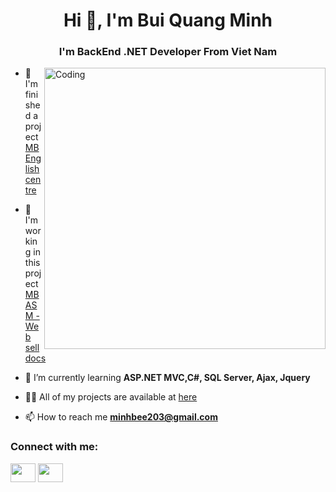 
<h1 align="center">Hi 👋, I'm Bui Quang Minh</h1>
<h3 align="center">I'm BackEnd .NET Developer From Viet Nam</h3>

<img align="right" alt="Coding" width="450" src="https://scontent.fdad3-6.fna.fbcdn.net/v/t39.30808-6/343516685_613284204051846_6388941649174896359_n.jpg?_nc_cat=100&cb=99be929b-3346023f&ccb=1-7&_nc_sid=09cbfe&_nc_ohc=nhOScnVMsEgAX_oWoNF&_nc_ht=scontent.fdad3-6.fna&oh=00_AfCI0YpIKlSKGKw7dG9drFro2nBLGrp7xaZzp2MhiHb91w&oe=64A4A9E2">

- 🔭 I'm finished a project [MB English centre](https://github.com/Bminh1709/EnglishCenter_ASP.NetMVC)

- 🔭 I'm working in this project [MB ASM - Web sell docs](https://github.com/Bminh1709/MBasm-WebSellDoc)

- 🌱 I’m currently learning **ASP.NET MVC,C#, SQL Server, Ajax, Jquery**

- 👨‍💻 All of my projects are available at [here](https://github.com/Bminh1709?tab=repositories)

- 📫 How to reach me **minhbee203@gmail.com**

<h3 align="left">Connect with me:</h3>
<p align="left">
<a href="https://www.facebook.com/bmint1709/" target="blank"><img align="center" src="https://raw.githubusercontent.com/rahuldkjain/github-profile-readme-generator/master/src/images/icons/Social/facebook.svg" height="30" width="40" /></a>
<a href="https://www.linkedin.com/in/minh-bui-166979272/" target="blank"><img align="center" src="https://cdn-icons-png.flaticon.com/512/174/174857.png" height="30" width="40" /></a>

